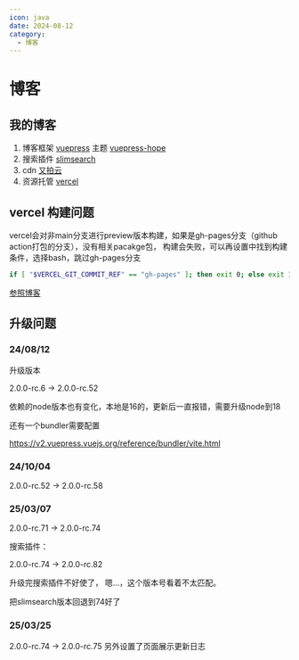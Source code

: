 ```yaml
---
icon: java
date: 2024-08-12
category:
  - 博客
---
```


# 博客

<!-- more -->


## 我的博客

1. 博客框架 [vuepress](https://vuepress.vuejs.org/zh/guide/introduction.html) 主题 [vuepress-hope](https://theme-hope.vuejs.press/zh/)
2. 搜索插件 [slimsearch](https://ecosystem.vuejs.press/zh/plugins/search/slimsearch.html)
3. cdn [又拍云](https://console.upyun.com/)
4. 资源托管 [vercel](https://vercel.com/)

## vercel 构建问题

vercel会对非main分支进行preview版本构建，如果是gh-pages分支（github action打包的分支），没有相关pacakge包，
构建会失败，可以再设置中找到构建条件，选择bash，跳过gh-pages分支


```bash
if [ "$VERCEL_GIT_COMMIT_REF" == "gh-pages" ]; then exit 0; else exit 1; fi
```

[参照博客](https://oragekk.me/tutorial/CI_CD/vercel-deploy.html#_1-%E5%89%8D%E8%A8%80)


## 升级问题


### 24/08/12

升级版本 

2.0.0-rc.6 -> 2.0.0-rc.52

依赖的node版本也有变化，本地是16的，更新后一直报错，需要升级node到18 

还有一个bundler需要配置

https://v2.vuepress.vuejs.org/reference/bundler/vite.html

### 24/10/04

2.0.0-rc.52 -> 2.0.0-rc.58 


### 25/03/07

2.0.0-rc.71 -> 2.0.0-rc.74

搜索插件： 

2.0.0-rc.74 -> 2.0.0-rc.82

升级完搜索插件不好使了， 嗯...，这个版本号看着不太匹配。

把slimsearch版本回退到74好了


### 25/03/25

2.0.0-rc.74 -> 2.0.0-rc.75 
另外设置了页面展示更新日志